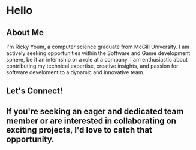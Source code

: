 # Hello

## About Me

I'm Ricky Youm, a computer science graduate from McGill University. I am actively seeking opportunities within the Software and Game development sphere, be it an internship or a role at a company. I am enthusiastic about contributing my technical expertise, creative insights, and passion for software develoment to a dynamic and innovative team.

## Let's Connect!

If you're seeking an eager and dedicated team member or are interested in collaborating on exciting projects, I'd love to catch that opportunity.
---
